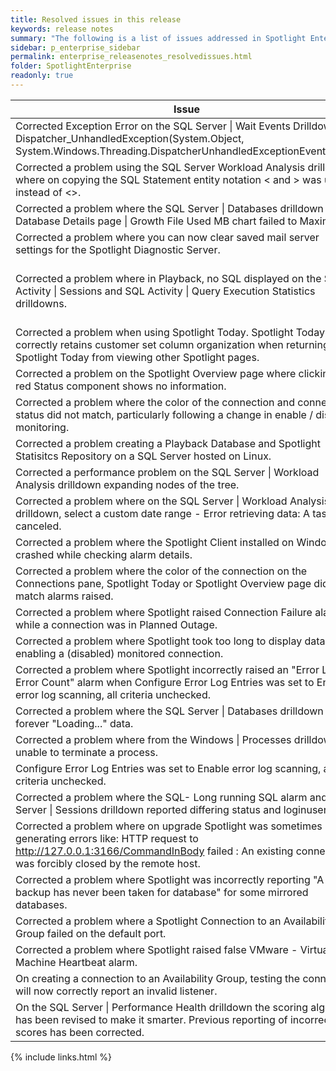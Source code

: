```yaml
---
title: Resolved issues in this release
keywords: release notes
summary: "The following is a list of issues addressed in Spotlight Enterprise 12.1"
sidebar: p_enterprise_sidebar
permalink: enterprise_releasenotes_resolvedissues.html
folder: SpotlightEnterprise
readonly: true
---
```



Issue | ID
------|---
Corrected Exception Error on the SQL Server \| Wait Events Drilldown: oid Dispatcher_UnhandledException(System.Object, System.Windows.Threading.DispatcherUnhandledExceptionEventArgs)> | SOSSE-6798
Corrected a problem using the SQL Server Workload Analysis drilldown where on copying the SQL Statement entity notation &lt; and &gt; was used instead of <>. | SOSSE-6794
Corrected a problem where the SQL Server \| Databases drilldown \| Database Details page \| Growth File Used MB chart failed to Maximize. | SOSSE-6793
Corrected a problem where you can now clear saved mail server settings for the Spotlight Diagnostic Server. | SOSSE-6792
Corrected a problem where in Playback, no SQL displayed on the SQL Activity \| Sessions and SQL Activity \| Query Execution Statistics drilldowns. | SOSSE-6734<br><br>SOSSE-6782
Corrected a problem when using Spotlight Today. Spotlight Today now correctly retains customer set column organization when returning to Spotlight Today from viewing other Spotlight pages. | SOSSE-6751
Corrected a problem on the Spotlight Overview page where clicking on a red Status component shows no information. | SOSSE-6743
Corrected a problem where the color of the connection and connection status did not match, particularly following a change in enable / disable monitoring. | SOSSE-6663
Corrected a problem creating a Playback Database and Spotlight Statisitcs Repository on a SQL Server hosted on Linux. | SOSSE-6625
Corrected a performance problem on the SQL Server \| Workload Analysis drilldown expanding nodes of the tree. | SOSSE-6617
Corrected a problem where on the SQL Server \| Workload Analysis drilldown, select a custom date range - Error retrieving data: A task was canceled. | SOSSE-6451
Corrected a problem where the Spotlight Client installed on Windows 10 crashed while checking alarm details. | SOSSE-6499
Corrected a problem where the color of the connection on the Connections pane, Spotlight Today or Spotlight Overview page did not match alarms raised. | DS-984
Corrected a problem where Spotlight raised Connection Failure alarms while a connection was in Planned Outage. | DS-964
Corrected a problem where Spotlight took too long to display data on enabling a (disabled) monitored connection. | DS-948
Corrected a problem where Spotlight incorrectly raised an  "Error Log - Error Count" alarm when Configure Error Log Entries was set to Enable error log scanning, all criteria unchecked. | DS-888
Corrected a problem where the SQL Server \| Databases drilldown was forever "Loading..." data. | DS-901
Corrected a problem where from the Windows \| Processes drilldown, unable to terminate a process. | DS-893
Configure Error Log Entries was set to Enable error log scanning, all criteria unchecked. | DS-888
Corrected a problem where the SQL- Long running SQL alarm and SQL Server \| Sessions drilldown reported differing status and loginuser. | DS-862
Corrected a problem where on upgrade Spotlight was sometimes generating errors like: HTTP request to http://127.0.0.1:3166/CommandInBody failed : An existing connection was forcibly closed by the remote host. | DS-852
Corrected a problem where Spotlight was incorrectly reporting "A full backup has never been taken for database" for some mirrored databases. | DS-847
Corrected a problem where a Spotlight Connection to an Availability Group failed on the default port. | DS-841
Corrected a problem where Spotlight raised false VMware - Virtual Machine Heartbeat alarm. | DS-826
On creating a connection to an Availability Group, testing the connection will now correctly report an invalid listener. | DS-761
On the SQL Server \| Performance Health drilldown the scoring algorithm has been revised to make it smarter. Previous reporting of incorrect low scores has been corrected. | DS-489

{% include links.html %}
